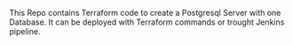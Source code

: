 This Repo contains Terraform code to create a Postgresql Server with one Database.
It can be deployed with Terraform commands or trought Jenkins pipeline.
